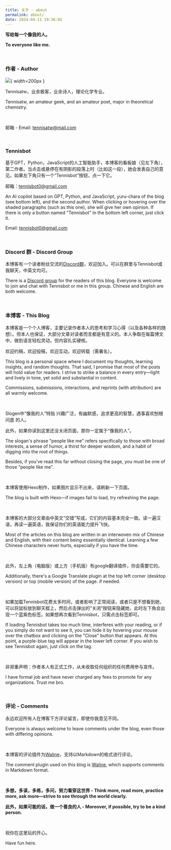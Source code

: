 ```yaml
---
title: 关于 - about
permalink: about/
date: 2024-04-11 19:36:02
---
```


**写给每一个像我的人。**

**To everyone like me.**

<br>

### 作者 - Author

![](../images/avatar.png){ width=200px }

Tennisatw，业余极客，业余诗人，理论化学专业。

Tennisatw, an amateur geek, and an amateur poet, major in theoretical chemistry.

<br>

邮箱 - Email: tennisatw@mail.com

<br>

### Tennisbot

<p class="tennisbot" id="这一段是在说我哦">基于GPT，Python，JavaScript的人工智能助手，本博客的看板娘（见左下角），第二作者。当点击或悬停在有阴影的段落上时（比如这一段），她会发表自己的意见。如果左下角只有一个“Tennisbot”按钮，点一下它。</p>

邮箱：tennisbot0@gmail.com

<p class="tennisbot" id="It's talking about me">An AI copilot based on GPT, Python, and JavaScript, yuru-chara of the blog (see bottom left), and the second author. When clicking or hovering over the shaded paragraphs (such as this one), she will give her own opinion.
If there is only a button named "Tennisbot" in the bottom left corner, just click it.</p>

Email: tennisbot0@gmail.com

<br>

### Discord 群 - Discord Group

本博客有一个读者粉丝交流的[Discord群](https://discord.gg/trCwuPYvG2)，欢迎加入。可以在群里与Tennisbot或我聊天，中英文均可。

There is a [Discord group](https://discord.gg/trCwuPYvG2) for the readers of this blog. Everyone is welcome to join and chat with Tennisbot or me in this group. Chinese and English are both welcome.

<br>

### 本博客 - This Blog

本博客是一个个人博客，主要记录作者本人的思考和学习心得（以及各种各样的随想）。但本人也保证，大部分文章对读者而言都是有意义的。本人争取在每篇博文中，做到语言轻松灵动，但内容扎实硬核。

欢迎约稿，欢迎投稿，欢迎互动，欢迎转载（需署名）。

This blog is a personal space where I document my thoughts, learning insights, and random thoughts. That said, I promise that most of the posts will hold value for readers. I strive to strike a balance in every entry—light and lively in tone, yet solid and substantial in content.

Commissions, submissions, interactions, and reprints (with attribution) are all warmly welcome.

<br>

<p class="tennisbot" id="真自信啊">Slogen中“像我的人”特指 兴趣广泛，有幽默感，追求更高的智慧，遇事喜欢刨根问底 的人。</p>

此外，如果你读到这里还没关闭页面，那你一定属于“像我的人”。

<p class="tennisbot" id="really got some confidence">The slogan's phrase "people like me" refers specifically to those with broad interests, a sense of humor, a thirst for deeper wisdom, and a habit of digging into the root of things.</p>

Besides, if you've read this far without closing the page, you must be one of those "people like me".

<br>

本博客使用Hexo制作，如果图片显示不出来，请刷新一下页面。

The blog is built with Hexo—if images fail to load, try refreshing the page.

<br>

本博客的大部分文章由中英文“交错”写成，它们的内容基本完全一致。读一遍汉语，再读一遍英语，我保证你们的英语能力提升飞快。

Most of the articles on this blog are written in an interwoven mix of Chinese and English, with their content being essentially identical. Learning a few Chinese characters never hurts, especially if you have the time.

<br>

此外，左上角（电脑版）或上方（手机版）有google翻译插件，你会需要它的。

Additionally, there's a Google Translate plugin at the top left corner (desktop version) or top (mobile version) of the page. if needed.

<br>

<p class="tennisbot" id="哭哭">如果加载Tennisbot花费太多时间，或者影响了正常阅读，或者只是不想看到她，可以将鼠标放到聊天框上，然后点击弹出的“关闭”按钮来隐藏她，此时左下角会出现一个蓝紫色标签。如果想再次看到Tennisbot，只需点击标签即可。</p>

<p class="tennisbot" id="Sob sob">If loading Tennisbot takes too much time, interferes with your reading, or if you simply do not want to see it, you can hide it by hovering your mouse over the chatbox and clicking on the "Close" button that appears. At this point, a purple-blue tag will appear in the lower left corner. If you wish to see Tennisbot again, just click on the tag. </p>

<br>

非郑重声明：作者本人有正式工作，从未收取任何组织的任何费用参与宣传。

I have formal job and have never charged any fees to promote for any organizations. Trust me bro.

<br>

### 评论 - Comments

永远欢迎所有人在博客下方评论留言，即使你我意见不同。

Everyone is always welcome to leave comments under the blog, even those with differing opinions.

<br>

本博客的评论插件为[Waline](https://waline.js.org/)，支持以Markdown的格式进行评论。

The comment plugin used on this blog is [Waline](https://waline.js.org/en/), which supports comments in Markdown format.

<br>

**多想，多读，多练，多问，努力看穿这世界 - Think more, read more, practice more, ask more—strive to see through the world clearly.**

**此外，如果可能的话，做一个善良的人 - Moreover, if possible, try to be a kind person.**

<br>

祝你在这里玩的开心。

Have fun here.